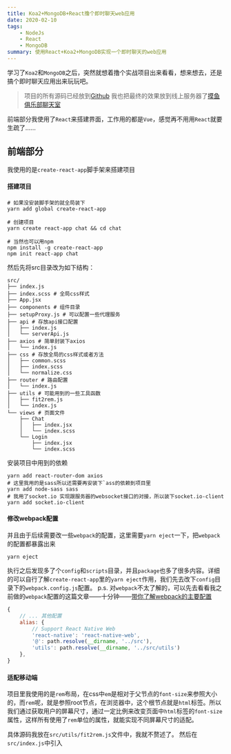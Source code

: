 ```yaml
---
title: Koa2+MongoDB+React撸个即时聊天web应用
date: 2020-02-10
tags: 
    - NodeJs
    - React
    - MongoDB
summary: 使用React+Koa2+MongoDB实现一个即时聊天的web应用
---
```


学习了`Koa2`和`MongoDB`之后，突然就想着撸个实战项目出来看看，想来想去，还是搞个即时聊天应用出来玩玩吧。

> 项目的所有源码已经放到[Github](https://github.com/hugewilliam/chat_room/tree/simple_chat)
> 我也把最终的效果放到线上服务器了[摸鱼俱乐部聊天室](https://liwuhou.cn/chat)

前端部分我使用了`React`来搭建界面，工作用的都是`Vue`，感觉再不用用`React`就要生疏了……

## 前端部分
我使用的是`create-react-app`脚手架来搭建项目

#### 搭建项目

```shell
# 如果没安装脚手架的就全局装下
yarn add global create-react-app

# 创建项目
yarn create react-app chat && cd chat

# 当然也可以用npm
npm install -g create-react-app
npm init react-app chat
```

然后先将src目录改为如下结构：

```shell
src/
├── index.js
├── index.scss # 全局css样式
├── App.jsx 
├── components # 组件目录
├── setupProxy.js # 可以配置一些代理服务
├── api # 存放api接口配置
│   ├── index.js
│   └── serverApi.js
├── axios # 简单封装下axios
│   └── index.js
├── css # 存放全局的css样式或者方法
│   ├── common.scss
│   ├── index.scss
│   └── normalize.css
├── router # 路由配置
│   └── index.js
├── utils # 可能用到的一些工具函数
│   ├── fit2rem.js
│   └── index.js
└── views # 页面文件
    ├── Chat
    │   ├── index.jsx
    │   └── index.scss
    └── Login
        ├── index.jsx
        └── index.scss
```

安装项目中用到的依赖

```shell
yarn add react-router-dom axios 
# 这里我用的是sass所以还需要再安装下`ass的依赖到项目里
yarn add node-sass sass
# 我用了socket.io 实现跟服务器的websocket接口的对接，所以装下socket.io-client
yarn add socket.io-client
```

#### 修改webpack配置

并且由于后续需要改一些`webpack`的配置，这里需要`yarn eject`一下，把`webpack`的配置都暴露出来

```shell
yarn eject
```

执行之后发现多了个`config`和`scripts`目录，并且`package`也多了很多内容。详细的可以自行了解`create-react-app`里的`yarn eject`作用，我们先去改下`config`目录下的`webpack.config.js`配置。
p.s. 对`webpack`不太了解的，可以先去看看我之前做的`webpack`配置的这篇文章——十分钟——[带你了解webpack的主要配置](https://liwuhou.cn/2020/01/07/%E5%8D%81%E5%88%86%E9%92%9F%E2%80%94%E2%80%94%E5%B8%A6%E4%BD%A0%E4%BA%86%E8%A7%A3webpack%E7%9A%84%E4%B8%BB%E8%A6%81%E9%85%8D%E7%BD%AE/)

```js {7,8}
{
    // ... 其他配置
    alias: {
        // Support React Native Web
        'react-native': 'react-native-web',
        '@': path.resolve(__dirname, '../src'),
        'utils': path.resolve(__dirname, '../src/utils')
    },
}
```

#### 适配移动端

项目里我使用的是`rem`布局，在css中`em`是相对于父节点的`font-size`来参照大小的，而`rem`呢，就是参照root节点，在浏览器中，这个根节点就是`html`标签。所以我们通过获取用户的屏幕尺寸，通过一定比例来改变页面中`html`标签的`font-size`属性，这样所有使用了`rem`单位的属性，就能实现不同屏幕尺寸的适配。

具体源码我放在`src/utils/fit2rem.js`文件中，我就不赘述了。
然后在`src/index.js`中引入

